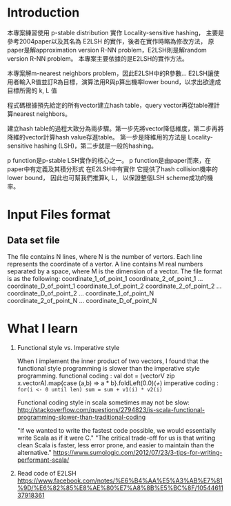 # Introduction

本專案練習使用 p-stable distribution 實作 Locality-sensitive hashing，
主要是參考2004paper以及其名為 E2LSH 的實作，後者在實作時略為修改方法，
原paper是解approximation version R-NN problem，E2LSH則是解random version R-NN problem。
本專案主要依據的是E2LSH的實作方法。

本專案解m-nearest neighbors problem，因此E2LSH中的R參數...
E2LSH讓使用者輸入R值並訂R為目標，演算法用R與p算出機率lower bound，以求出欲達成目標所需的 k, L 值

程式碼根據預先給定的所有vector建立hash table，query vector再從table裡計算nearest neighbors。

建立hash table的過程大致分為兩步驟。第一步先將vector降低維度，第二步再將降維的vector計算hash value存進table。
第一步是降維用的方法是 Locality-sensitive hashing (LSH)，第二步就是一般的hashing。

p function是p-stable LSH實作的核心之一。
p function是由paper而來，在paper中有定義及其積分形式 在E2LSH中有實作
它提供了hash collision機率的lower bound，
因此也可幫我們推算k, L，
以保證整個LSH scheme成功的機率。


# Input Files format
## Data set file
The file contains N lines, where N is the number of vertors. 
Each line represents the coordinate of a vertor.
A line contains M real numbers separated by a space, 
where M is the dimension of a vector.
The file format is as the following:
	coordinate_1_of_point_1 coordinate_2_of_point_1 ... coordinate_D_of_point_1
	coordinate_1_of_point_2 coordinate_2_of_point_2 ... coordinate_D_of_point_2
	...
	coordinate_1_of_point_N coordinate_2_of_point_N ... coordinate_D_of_point_N

# What I learn
1.	Functional style vs. Imperative style

	When I implement the inner product of two vectors, I found that the functional style programming is slower than the imperative style programming.
functional coding :
        val dot = (vectorV zip x.vectorA).map{case (a,b) => a * b}.foldLeft(0.0)(_+_)
imperative coding :
		`for(i <- 0 until len) sum = sum + v1(i) * v2(i)`

	Functional coding style in scala sometimes may not be slow: http://stackoverflow.com/questions/2794823/is-scala-functional-programming-slower-than-traditional-coding

	"If we wanted to write the fastest code possible, we would essentially write Scala as if it were C."
	"The critical trade-off for us is that writing clean Scala is faster, less error prone, and easier to maintain than the alternative."
	https://www.sumologic.com/2012/07/23/3-tips-for-writing-performant-scala/

1.	Read code of E2LSH
	https://www.facebook.com/notes/%E6%B4%AA%E5%A3%AB%E7%81%9D/%E6%82%85%E8%AE%80%E7%A8%8B%E5%BC%8F/1054461137918361